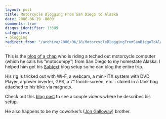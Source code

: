 ```yaml
---
layout: post
title: Motorcycle Blogging From San Diego to Alaska
date: 2006-06-19 -0800
comments: true
disqus_identifier: 13389
categories:
- blogging
redirect_from: "/archive/2006/06/18/MotorcycleBloggingFromSanDiegoToAlaska.aspx/"
---
```


This is the [blog of a
chap](http://carotidbattery.com/ "Carotid Battery") who is riding a
teched out motorcycle computer (which he calls his “motocompy”) from San
Diego to my homestate Alaska. I helped him get his
[Subtext](http://subtextproject.com/ "Subtext") blog setup so he can
blog the entire trip.

His rig is tricked out with Wi-F, a webcam, a mini-ITX system with DVD
Player, a power inverter, GPS, a 7" touch-screen, etc... stored in a
tank bag attached to his bike via magnets.

Check out this [blog
post](http://carotidbattery.com/archive/2006/06/10/MeetMotocompy.aspx "Meet Motocompy")
to see a couple videos where he describes his setup.

He also happens to be my coworker’s ([Jon
Galloway](http://weblogs.asp.net/jgalloway/ "Jon Galloway")) brother.


